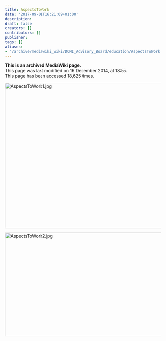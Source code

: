 ```yaml
---
title: AspectsToWork
date: '2017-09-01T16:21:09+01:00'
description: 
draft: false
creators: []
contributors: []
publisher: 
tags: []
aliases:
- "/archive/mediawiki_wiki/DCMI_Advisory_Board/education/AspectsToWork.html"
---
```


 **This is an archived MediaWiki page.**  
This page was last modified on 16 December 2014, at 18:55.  
This page has been accessed 18,625 times.

[<img alt="AspectsToWork1.jpg" src="/archive/mediawiki_wiki/images/AspectsToWork1.jpg" width="587" height="470">](/archive/mediawiki_wiki/images/AspectsToWork1.jpg)

[<img alt="AspectsToWork2.jpg" src="/archive/mediawiki_wiki/images/AspectsToWork2.jpg" width="524" height="333">](/archive/mediawiki_wiki/images/AspectsToWork2.jpg)

